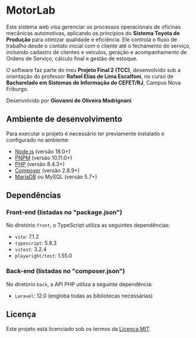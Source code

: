 # MotorLab

Este sistema web visa gerenciar os processos operacionais de oficinas mecânicas automotivas, aplicando os princípios do **Sistema Toyota de Produção** para otimizar qualidade e eficiência. Ele controla o fluxo de trabalho desde o contato inicial com o cliente até o fechamento do serviço, incluindo cadastro de clientes e veículos, geração e acompanhamento de Ordens de Serviço, cálculo final e gestão de estoque. 

O software faz parte do meu **Projeto Final 2 (TCC)**, desenvolvido sob a orientação do professor **Rafael Elias de Lima Escalfoni**, no curso de **Bacharelado em Sistemas de Informação do CEFET/RJ**, Campus Nova Friburgo.

Desenvolvido por **Giovanni de Oliveira Madrignani**



## Ambiente de desenvolvimento

Para executar o projeto é necessário ter previamente instalado e configurado no ambiente: 

- [Node.js](https://nodejs.org/) (versão 18.0+)
- [PNPM](https://pnpm.io/) (versão 10.11.0+)
- [PHP](https://www.php.net/) (versão 8.4.3+)
- [Composer](https://getcomposer.org/) (versão 2.8.9+)
- [MariaDB](https://mariadb.org/) ou MySQL (versão 5.7+)



## Dependências

### Front-end (listadas no "package.json")

No diretório `front`, o TypeScript utiliza as seguintes dependências:

- `vite`: 7.1.2
- `typescript`: 5.8.3
- `vitest`: 3.2.4
- `playwright/test`: 1.55.0

### Back-end (listadas no "composer.json")

No diretório `back`, a API PHP utiliza a seguinte dependência:

- `Laravel`: 12.0 (engloba todas as bibliotecas necessárias)



## Licença

Este projeto está licenciado sob os termos da [Licença MIT](./LICENSE).
